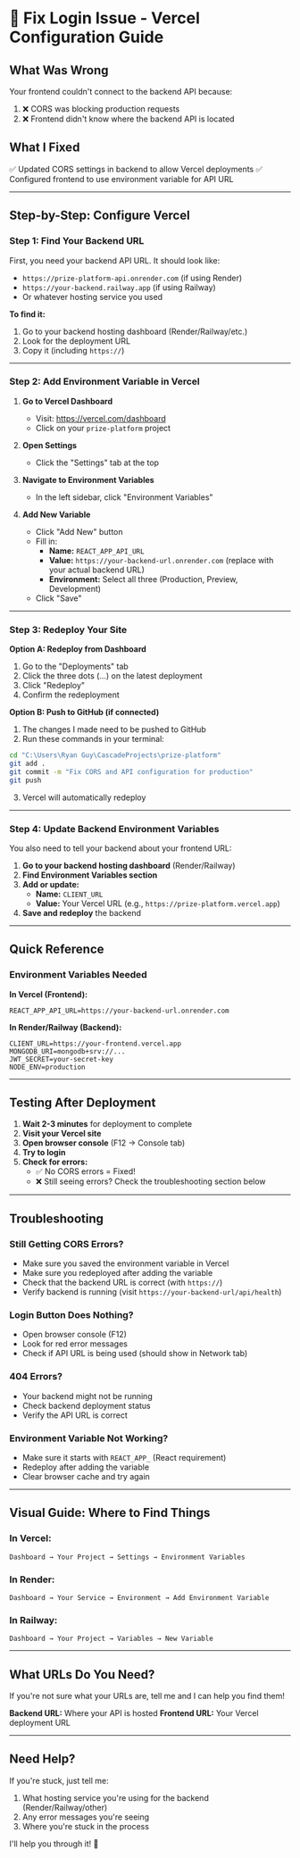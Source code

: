 # 🔧 Fix Login Issue - Vercel Configuration Guide

## What Was Wrong
Your frontend couldn't connect to the backend API because:
1. ❌ CORS was blocking production requests
2. ❌ Frontend didn't know where the backend API is located

## What I Fixed
✅ Updated CORS settings in backend to allow Vercel deployments
✅ Configured frontend to use environment variable for API URL

---

## Step-by-Step: Configure Vercel

### Step 1: Find Your Backend URL

First, you need your backend API URL. It should look like:
- `https://prize-platform-api.onrender.com` (if using Render)
- `https://your-backend.railway.app` (if using Railway)
- Or whatever hosting service you used

**To find it:**
1. Go to your backend hosting dashboard (Render/Railway/etc.)
2. Look for the deployment URL
3. Copy it (including `https://`)

---

### Step 2: Add Environment Variable in Vercel

1. **Go to Vercel Dashboard**
   - Visit: https://vercel.com/dashboard
   - Click on your `prize-platform` project

2. **Open Settings**
   - Click the "Settings" tab at the top

3. **Navigate to Environment Variables**
   - In the left sidebar, click "Environment Variables"

4. **Add New Variable**
   - Click "Add New" button
   - Fill in:
     - **Name:** `REACT_APP_API_URL`
     - **Value:** `https://your-backend-url.onrender.com` (replace with your actual backend URL)
     - **Environment:** Select all three (Production, Preview, Development)
   - Click "Save"

---

### Step 3: Redeploy Your Site

**Option A: Redeploy from Dashboard**
1. Go to the "Deployments" tab
2. Click the three dots (...) on the latest deployment
3. Click "Redeploy"
4. Confirm the redeployment

**Option B: Push to GitHub (if connected)**
1. The changes I made need to be pushed to GitHub
2. Run these commands in your terminal:

```bash
cd "C:\Users\Ryan Guy\CascadeProjects\prize-platform"
git add .
git commit -m "Fix CORS and API configuration for production"
git push
```

3. Vercel will automatically redeploy

---

### Step 4: Update Backend Environment Variables

You also need to tell your backend about your frontend URL:

1. **Go to your backend hosting dashboard** (Render/Railway)
2. **Find Environment Variables section**
3. **Add or update:**
   - **Name:** `CLIENT_URL`
   - **Value:** Your Vercel URL (e.g., `https://prize-platform.vercel.app`)
4. **Save and redeploy** the backend

---

## Quick Reference

### Environment Variables Needed

**In Vercel (Frontend):**
```
REACT_APP_API_URL=https://your-backend-url.onrender.com
```

**In Render/Railway (Backend):**
```
CLIENT_URL=https://your-frontend.vercel.app
MONGODB_URI=mongodb+srv://...
JWT_SECRET=your-secret-key
NODE_ENV=production
```

---

## Testing After Deployment

1. **Wait 2-3 minutes** for deployment to complete
2. **Visit your Vercel site**
3. **Open browser console** (F12 → Console tab)
4. **Try to login**
5. **Check for errors:**
   - ✅ No CORS errors = Fixed!
   - ❌ Still seeing errors? Check the troubleshooting section below

---

## Troubleshooting

### Still Getting CORS Errors?
- Make sure you saved the environment variable in Vercel
- Make sure you redeployed after adding the variable
- Check that the backend URL is correct (with `https://`)
- Verify backend is running (visit `https://your-backend-url/api/health`)

### Login Button Does Nothing?
- Open browser console (F12)
- Look for red error messages
- Check if API URL is being used (should show in Network tab)

### 404 Errors?
- Your backend might not be running
- Check backend deployment status
- Verify the API URL is correct

### Environment Variable Not Working?
- Make sure it starts with `REACT_APP_` (React requirement)
- Redeploy after adding the variable
- Clear browser cache and try again

---

## Visual Guide: Where to Find Things

### In Vercel:
```
Dashboard → Your Project → Settings → Environment Variables
```

### In Render:
```
Dashboard → Your Service → Environment → Add Environment Variable
```

### In Railway:
```
Dashboard → Your Project → Variables → New Variable
```

---

## What URLs Do You Need?

If you're not sure what your URLs are, tell me and I can help you find them!

**Backend URL:** Where your API is hosted
**Frontend URL:** Your Vercel deployment URL

---

## Need Help?

If you're stuck, just tell me:
1. What hosting service you're using for the backend (Render/Railway/other)
2. Any error messages you're seeing
3. Where you're stuck in the process

I'll help you through it! 🚀
